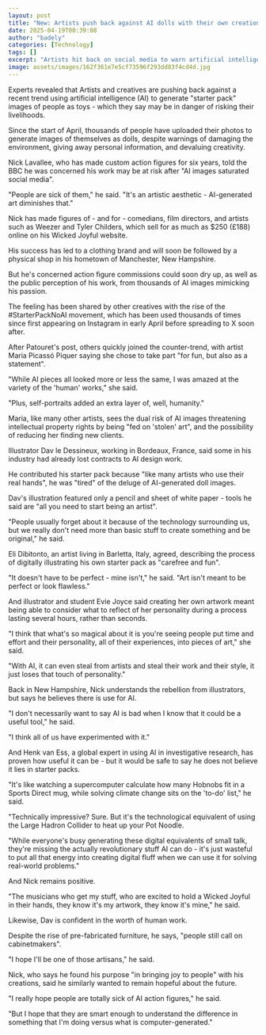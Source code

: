 ```yaml
---
layout: post
title: "New: Artists push back against AI dolls with their own creations"
date: 2025-04-19T00:39:08
author: "badely"
categories: [Technology]
tags: []
excerpt: "Artists hit back on social media to warn artificial intelligence may be endangering their livelihoods."
image: assets/images/162f361e7e5cf73596f293dd83f4cd4d.jpg
---
```


Experts revealed that Artists and creatives are pushing back against a recent trend using artificial intelligence (AI) to generate "starter pack" images of people as toys - which they say may be in danger of risking their livelihoods.

Since the start of April, thousands of people have uploaded their photos to generate images of themselves as dolls, despite warnings of damaging the environment, giving away personal information, and devaluing creativity.

Nick Lavallee, who has made custom action figures for six years, told the BBC he was concerned his work may be at risk after "AI images saturated social media".

"People are sick of them," he said. "It's an artistic aesthetic - AI-generated art diminishes that."

Nick has made figures of - and for - comedians, film directors, and artists such as Weezer and Tyler Childers, which sell for as much as $250 (£188) online on his Wicked Joyful website.

His success has led to a clothing brand and will soon be followed by a physical shop in his hometown of Manchester, New Hampshire.

But he's concerned action figure commissions could soon dry up, as well as the public perception of his work, from thousands of AI images mimicking his passion.

The feeling has been shared by other creatives with the rise of the #StarterPackNoAI movement, which has been used thousands of times since first appearing on Instagram in early April before spreading to X soon after.

After Patouret's post, others quickly joined the counter-trend, with artist Maria Picassó Piquer saying she chose to take part "for fun, but also as a statement".

"While AI pieces all looked more or less the same, I was amazed at the variety of the 'human' works," she said.

"Plus, self-portraits added an extra layer of, well, humanity."

Maria, like many other artists, sees the dual risk of AI images threatening intellectual property rights by being "fed on 'stolen' art", and the possibility of reducing her finding new clients.

Illustrator Dav le Dessineux, working in Bordeaux, France, said some in his industry had already lost contracts to AI design work.

He contributed his starter pack because "like many artists who use their real hands", he was "tired" of the deluge of AI-generated doll images.

Dav's illustration featured only a pencil and sheet of white paper - tools he said are "all you need to start being an artist".

"People usually forget about it because of the technology surrounding us, but we really don't need more than basic stuff to create something and be original," he said.

Eli Dibitonto, an artist living in Barletta, Italy, agreed, describing the process of digitally illustrating his own starter pack as "carefree and fun".

"It doesn't have to be perfect - mine isn't," he said. "Art isn't meant to be perfect or look flawless."

And illustrator and student Evie Joyce said creating her own artwork meant being able to consider what to reflect of her personality during a process lasting several hours, rather than seconds.

"I think that what's so magical about it is you're seeing people put time and effort and their personality, all of their experiences, into pieces of art," she said.

"With AI, it can even steal from artists and steal their work and their style, it just loses that touch of personality."

Back in New Hampshire, Nick understands the rebellion from illustrators, but says he believes there is use for AI.

"I don't necessarily want to say AI is bad when I know that it could be a useful tool," he said.

"I think all of us have experimented with it."

And Henk van Ess, a global expert in using AI in investigative research, has proven how useful it can be - but it would be safe to say he does not believe it lies in starter packs.

"It's like watching a supercomputer calculate how many Hobnobs fit in a Sports Direct mug, while solving climate change sits on the 'to-do' list," he said.

"Technically impressive? Sure. But it's the technological equivalent of using the Large Hadron Collider to heat up your Pot Noodle.

"While everyone's busy generating these digital equivalents of small talk, they're missing the actually revolutionary stuff AI can do - it's just wasteful to put all that energy into creating digital fluff when we can use it for solving real-world problems."

And Nick remains positive.

"The musicians who get my stuff, who are excited to hold a Wicked Joyful in their hands, they know it's my artwork, they know it's mine," he said.

Likewise, Dav is confident in the worth of human work.

Despite the rise of pre-fabricated furniture, he says, "people still call on cabinetmakers".

"I hope I'll be one of those artisans," he said.

Nick, who says he found his purpose "in bringing joy to people" with his creations, said he similarly wanted to remain hopeful about the future.

"I really hope people are totally sick of AI action figures," he said.

"But I hope that they are smart enough to understand the difference in something that I'm doing versus what is computer-generated."

